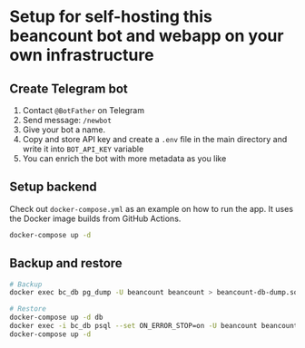 # Setup for self-hosting this beancount bot and webapp on your own infrastructure

## Create Telegram bot

1. Contact `@BotFather` on Telegram
1. Send message: `/newbot`
1. Give your bot a name.
1. Copy and store API key and create a `.env` file in the main directory and write it into `BOT_API_KEY` variable
1. You can enrich the bot with more metadata as you like

## Setup backend

Check out `docker-compose.yml` as an example on how to run the app. It uses the Docker image builds from GitHub Actions.

```bash
docker-compose up -d
```

## Backup and restore

```bash
# Backup
docker exec bc_db pg_dump -U beancount beancount > beancount-db-dump.sql

# Restore
docker-compose up -d db
docker exec -i bc_db psql --set ON_ERROR_STOP=on -U beancount beancount < beancount-db-dump.sql
docker-compose up -d
```
